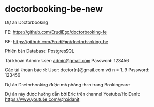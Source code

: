 # doctorbooking-be-new
Dự án Doctorbooking

FE: https://github.com/ErudiEgo/doctorbooking-fe

BE: https://github.com/ErudiEgo/doctorbooking-be

Phiên bản Database: PostgresSQL

Tài khoản Admin: User: admin@gmail.com Password: 123456

Các tài khoản bác sĩ: User: doctor[n]@gmail.com với n = 1..9 Password: 123456

Dự án Doctorbooking được mô phỏng theo trang Bookingcare.

Dự án này được hướng dẫn bởi Eric trên channel Youtube/HoiDanIt: https://www.youtube.com/@hoidanit
